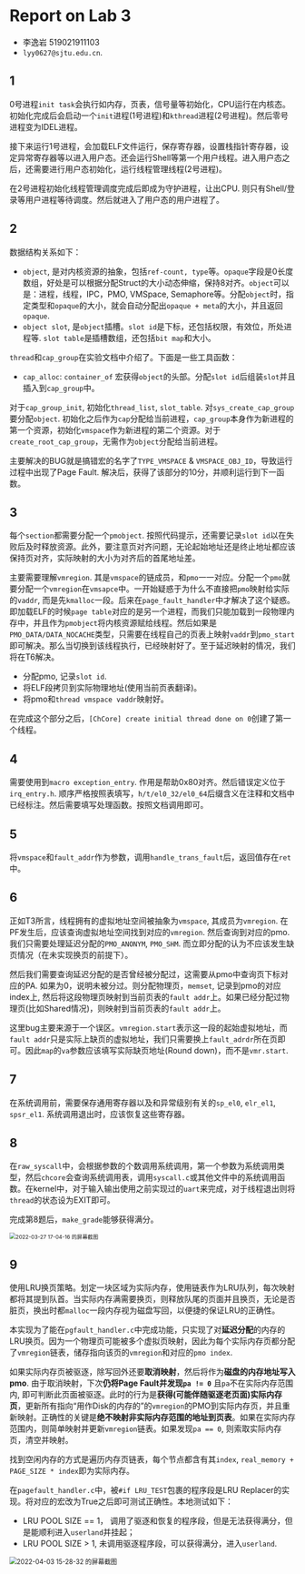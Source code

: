 # Report on Lab 3

- 李逸岩 519021911103
- `lyy0627@sjtu.edu.cn`.

## 1

0号进程`init task`会执行如内存，页表，信号量等初始化，CPU运行在内核态。初始化完成后会启动一个`init`进程(1号进程)和`kthread`进程(2号进程)。然后零号进程变为IDEL进程。

接下来运行1号进程，会加载ELF文件运行，保存寄存器，设置栈指针寄存器，设定异常寄存器等以进入用户态。还会运行Shell等第一个用户线程。进入用户态之后，还需要进行用户态初始化，运行线程管理线程(2号进程)。 

在2号进程初始化线程管理调度完成后即成为守护进程，让出CPU. 则只有Shell/登录等用户进程等待调度。然后就进入了用户态的用户进程了。

## 2

数据结构关系如下：

- `object`, 是对内核资源的抽象，包括`ref-count, type`等。`opaque`字段是0长度数组，好处是可以根据分配Struct的大小动态伸缩，保持8对齐。`object`可以是：进程，线程，IPC，PMO, VMSpace, Semaphore等。分配`object`时，指定类型和`opaque`的大小，就会自动分配出`opaque + meta`的大小，并且返回`opaque`.
- `object slot`, 是`object`插槽。`slot id`是下标，还包括权限，有效位，所处进程等. `slot table`是插槽数组，还包括`bit map`和大小。

`thread`和`cap_group`在实验文档中介绍了。下面是一些工具函数：

- `cap_alloc`: `container_of` 宏获得`object`的头部。分配`slot id`后组装`slot`并且插入到`cap_group`中。

对于`cap_group_init`, 初始化`thread_list`, `slot_table`. 对`sys_create_cap_group`要分配`object`. 初始化之后作为`cap`分配给当前进程，`cap_group`本身作为新进程的第一个资源，初始化`vmspace`作为新进程的第二个资源。对于`create_root_cap_group`，无需作为`object`分配给当前进程。

主要解决的BUG就是搞错宏的名字了`TYPE_VMSPACE` & `VMSPACE_OBJ_ID`，导致运行过程中出现了Page Fault. 解决后，获得了该部分的10分，并顺利运行到下一函数。

## 3

每个`section`都需要分配一个`pmobject`. 按照代码提示，还需要记录`slot id`以在失败后及时释放资源。此外，要注意页对齐问题，无论起始地址还是终止地址都应该保持页对齐，实际映射的大小为对齐后的首尾地址差。

主要需要理解`vmregion`. 其是`vmspace`的链成员，和`pmo`一一对应。分配一个`pmo`就要分配一个`vmregion`在`vmsapce`中。一开始疑惑于为什么不直接把`pmo`映射给实际的`vaddr`, 而是先`kmalloc`一段。后来在`page_fault_handler`中才解决了这个疑惑。即加载ELF的时候`page table`对应的是另一个进程，而我们只能加载到一段物理内存中，并且作为`pmobject`将内核资源赋给线程。然后如果是`PMO_DATA/DATA_NOCACHE`类型，只需要在线程自己的页表上映射`vaddr`到`pmo_start`即可解决。那么当切换到该线程执行，已经映射好了。至于延迟映射的情况，我们将在T6解决。

- 分配pmo, 记录`slot id`.
- 将ELF段拷贝到实际物理地址(使用当前页表翻译)。
- 将pmo和`thread vmspace vaddr`映射好。

在完成这个部分之后，`[ChCore] create initial thread done on 0`创建了第一个线程。

## 4

需要使用到`macro exception_entry`. 作用是帮助0x80对齐。然后错误定义位于`irq_entry.h`. 顺序严格按照表填写，`h/t/el0_32/el0_64`后缀含义在注释和文档中已经标注。然后需要填写处理函数。按照文档调用即可。

## 5

将`vmspace`和`fault_addr`作为参数，调用`handle_trans_fault`后，返回值存在`ret`中。

## 6

正如T3所言，线程拥有的虚拟地址空间被抽象为`vmspace`, 其成员为`vmregion`. 在PF发生后，应该查询虚拟地址空间找到对应的`vmregion`. 然后查询到对应的pmo. 我们只需要处理延迟分配的`PMO_ANONYM`, `PMO_SHM`. 而立即分配的认为不应该发生缺页情况（在未实现换页的前提下）。

然后我们需要查询延迟分配的是否曾经被分配过，这需要从pmo中查询页下标对应的PA. 如果为0，说明未被分过。则分配物理页，`memset`,  记录到pmo的对应index上, 然后将这段物理页映射到当前页表的`fault addr`上。如果已经分配过物理页(比如Shared情况)，则映射到当前页表的`fault addr`上。

这里bug主要来源于一个误区。`vmregion.start`表示这一段的起始虚拟地址，而`fault addr`只是实际上缺页的虚拟地址，我们只需要换上`fault_adrdr`所在页即可。因此`map`的`va`参数应该填写实际缺页地址(Round down)，而不是`vmr.start`.

## 7

在系统调用前，需要保存通用寄存器以及和异常级别有关的`sp_el0`, `elr_el1`, `spsr_el1`. 系统调用退出时，应该恢复这些寄存器。

## 8

在`raw_syscall`中，会根据参数的个数调用系统调用，第一个参数为系统调用类型，然后`chcore`会查询系统调用表，调用`syscall.c`或其他文件中的系统调用函数。在kernel中，对于输入输出使用之前实现过的`uart`来完成，对于线程退出则将`thread`的状态设为EXIT即可。

完成第8题后，`make_grade`能够获得满分。

<img src="/home/lee/图片/2022-03-27 17-04-16 的屏幕截图.png" alt="2022-03-27 17-04-16 的屏幕截图" style="zoom:67%;" />

## 9

使用LRU换页策略。划定一块区域为实际内存，使用链表作为LRU队列，每次映射都将其提到队首。当实际内存满需要换页，则释放队尾的页面并且换页，无论是否脏页，换出时都`malloc`一段内存视为磁盘写回，以便捷的保证LRU的正确性。

本实现为了能在`pgfault_handler.c`中完成功能，只实现了对**延迟分配**的内存的LRU换页。因为一个物理页可能被多个虚拟页映射，因此为每个实际内存页都分配了`vmregion`链表，储存指向该页的`vmregion`和对应的`pmo index`. 

如果实际内存页被驱逐，除写回外还要**取消映射**，然后将作为**磁盘的内存地址写入pmo**. 由于取消映射，下次**仍将Page Fault并发现`pa != 0`** 且`pa`不在实际内存范围内, 即可判断此页面被驱逐。此时的行为是**获得(可能伴随驱逐老页面)实际内存页**，更新所有指向“用作Disk的内存的”的`vmregion`的PMO到实际内存页，并且重新映射。正确性的关键是**绝不映射非实际内存范围的地址到页表**。如果在实际内存范围内，则简单映射并更新`vmregion`链表。如果发现`pa == 0`, 则索取实际内存页，清空并映射。

找到空闲内存的方式是遍历内存页链表，每个节点都含有其`index`, `real_memory + PAGE_SIZE * index`即为实际内存。

在`pagefault_handler.c`中，被`#if LRU_TEST`包裹的程序段是LRU Replacer的实现。将对应的宏改为True之后即可测试正确性。本地测试如下：

- LRU POOL SIZE == 1， 调用了驱逐和恢复的程序段，但是无法获得满分，但是能顺利进入`userland`并挂起；
- LRU POOL SIZE > 1, 未调用驱逐程序段，可以获得满分，进入`userland`.

<img src="https://s2.loli.net/2022/04/03/1EdT5tOwZ8Kx36F.png" alt="2022-04-03 15-28-32 的屏幕截图" style="zoom: 80%;" />

